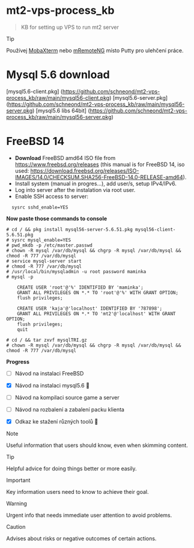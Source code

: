 # mt2-vps-process_kb
> KB for setting up VPS to run mt2 server

> [!TIP]
> Používej [MobaXterm](https://mobaxterm.mobatek.net/) nebo [mRemoteNG](https://mremoteng.org/) místo Putty pro ulehčení práce.

# Mysql 5.6 download
[mysql5.6-client.pkg]
(https://github.com/schneond/mt2-vps-process_kb/raw/main/mysql56-client.pkg)
[mysql5.6-server.pkg]
(https://github.com/schneond/mt2-vps-process_kb/raw/main/mysql56-server.pkg)
[mysql5.6 libs 64bit]
(https://github.com/schneond/mt2-vps-process_kb/raw/main/mysql56-server.pkg)

# FreeBSD 14

- **Download** FreeBSD amd64 ISO file from https://www.freebsd.org/releases (this manual is for FreeBSD 14, iso used: https://download.freebsd.org/releases/ISO-IMAGES/14.0/CHECKSUM.SHA256-FreeBSD-14.0-RELEASE-amd64).
- Install system (manual in progres...), add user/s, setup IPv4/IPv6.
- Log into server after the instalation via root user.
- Enable SSH access to server:
 ```
   sysrc sshd_enable=YES
```    

**Now paste those commands to console**
```
# cd / && pkg install mysql56-server-5.6.51.pkg mysql56-client-5.6.51.pkg
# sysrc mysql_enable=YES
# pwd_mkdb -p /etc/master.passwd
# chown -R mysql /var/db/mysql && chgrp -R mysql /var/db/mysql && chmod -R 777 /var/db/mysql
# service mysql-server start
# chmod -R 777 /var/db/mysql
# /usr/local/bin/mysqladmin -u root password maminka
# mysql -p
```
        CREATE USER 'root'@'%' IDENTIFIED BY 'maminka';
        GRANT ALL PRIVILEGES ON *.* TO 'root'@'%' WITH GRANT OPTION;
        flush privileges;
        
        CREATE USER 'kaja'@'localhost' IDENTIFIED BY '787898';
        GRANT ALL PRIVILEGES ON *.* TO 'mt2'@'localhost' WITH GRANT OPTION;
        flush privileges;
        quit
```
# cd / && tar zxvf mysqlTRI.gz
# chown -R mysql /var/db/mysql && chgrp -R mysql /var/db/mysql && chmod -R 777 /var/db/mysql
```
**Progress**
- [ ] Návod na instalaci FreeBSD 
- [x] Návod na instalaci mysql5.6 :tada:
- [ ] Návod na kompilaci source game a server
- [ ] Návod na rozbalení a zabalení packu klienta
- [x] Odkaz ke stažení různých toolů :tada:










> [!NOTE]
> Useful information that users should know, even when skimming content.

> [!TIP]
> Helpful advice for doing things better or more easily.

> [!IMPORTANT]
> Key information users need to know to achieve their goal.

> [!WARNING]
> Urgent info that needs immediate user attention to avoid problems.

> [!CAUTION]
> Advises about risks or negative outcomes of certain actions.
